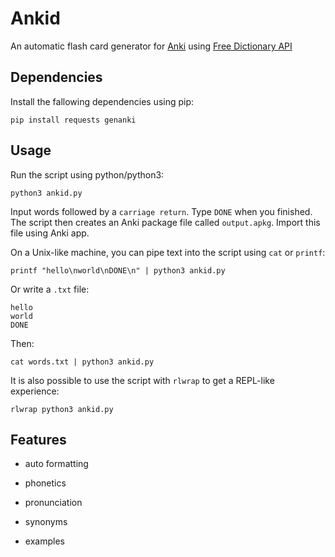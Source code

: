 # Ankid

An automatic flash card generator for [Anki](https://apps.ankiweb.net/) using [Free Dictionary API](https://dictionaryapi.dev/)

## Dependencies

Install the fallowing dependencies using pip:

```shell
pip install requests genanki
```

## Usage

Run the script using python/python3:

```shell
python3 ankid.py
```

Input words followed by a `carriage return`. Type `DONE` when you finished. The script then creates an Anki package file called `output.apkg`. Import this file using Anki app.

On a Unix-like machine, you can pipe text into the script using `cat` or `printf`:

```shell
printf "hello\nworld\nDONE\n" | python3 ankid.py
```

Or write a `.txt` file:

```
hello
world
DONE
```

Then:

```shell
cat words.txt | python3 ankid.py
```

It is also possible to use the script with `rlwrap` to get a REPL-like experience:

```shell
rlwrap python3 ankid.py
```

## Features

- auto formatting

- phonetics

- pronunciation

- synonyms

- examples
